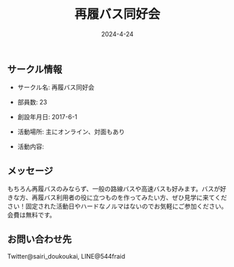 ﻿---
title: '再履バス同好会'
excerpt: ''
date: '2024-4-24'
iconImage: '/assets/005/icon.png'
coverImage: '/assets/005/cover.jpg'
ogImage:
  url: '/assets/005/icon.png'
tags:
  - 'サークル'
  - '活動中'
---

## サークル情報
- サークル名: 再履バス同好会
- 部員数: 23
- 創設年月日: 2017-6-1
- 活動場所: 主にオンライン、対面もあり

- 活動内容:

## メッセージ
もちろん再履バスのみならず、一般の路線バスや高速バスも好みます。バスが好きな方、再履バス利用者の役に立つものを作ってみたい方、ぜひ見学に来てください！固定された活動日やハードなノルマはないのでお気軽にご参加ください。会費は無料です。

## お問い合わせ先
Twitter@sairi_doukoukai, LINE@544fraid

